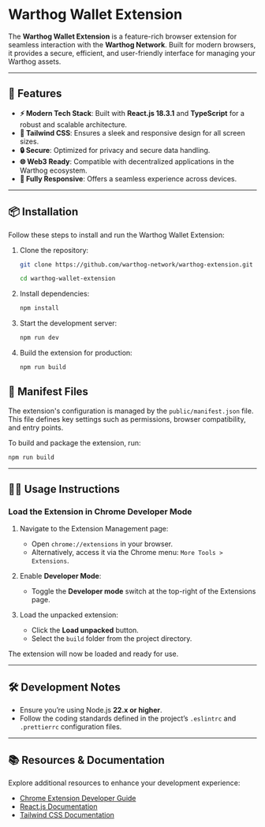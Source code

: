 # Warthog Wallet Extension

The **Warthog Wallet Extension** is a feature-rich browser extension for seamless interaction with the **Warthog Network**. Built for modern browsers, it provides a secure, efficient, and user-friendly interface for managing your Warthog assets.

---

## 🚀 Features

- **⚡ Modern Tech Stack**: Built with **React.js 18.3.1** and **TypeScript** for a robust and scalable architecture.
- **🎨 Tailwind CSS**: Ensures a sleek and responsive design for all screen sizes.
- **🔒 Secure**: Optimized for privacy and secure data handling.
- **🌐 Web3 Ready**: Compatible with decentralized applications in the Warthog ecosystem.
- **📱 Fully Responsive**: Offers a seamless experience across devices.

---

## 📦 Installation

Follow these steps to install and run the Warthog Wallet Extension:

1. Clone the repository:

   ```bash
   git clone https://github.com/warthog-network/warthog-extension.git

   cd warthog-wallet-extension
   ```

2. Install dependencies:

   ```bash
   npm install
   ```

3. Start the development server:

   ```bash
   npm run dev
   ```

4. Build the extension for production:

   ```bash
   npm run build
   ```

## 📄 Manifest Files

The extension's configuration is managed by the `public/manifest.json` file. This file defines key settings such as permissions, browser compatibility, and entry points.

To build and package the extension, run:

```bash
npm run build
```

---

## 🧑‍💻 Usage Instructions

### Load the Extension in Chrome Developer Mode

1. Navigate to the Extension Management page:

   - Open `chrome://extensions` in your browser.
   - Alternatively, access it via the Chrome menu: `More Tools > Extensions`.

2. Enable **Developer Mode**:

   - Toggle the **Developer mode** switch at the top-right of the Extensions page.

3. Load the unpacked extension:
   - Click the **Load unpacked** button.
   - Select the `build` folder from the project directory.

The extension will now be loaded and ready for use.

---

## 🛠️ Development Notes

- Ensure you’re using Node.js **22.x or higher**.
- Follow the coding standards defined in the project’s `.eslintrc` and `.prettierrc` configuration files.

---

## 📚 Resources & Documentation

Explore additional resources to enhance your development experience:

- [Chrome Extension Developer Guide](https://developer.chrome.com/docs/extensions/mv3/getstarted/)
- [React.js Documentation](https://reactjs.org/docs/getting-started.html)
- [Tailwind CSS Documentation](https://tailwindcss.com/docs)
